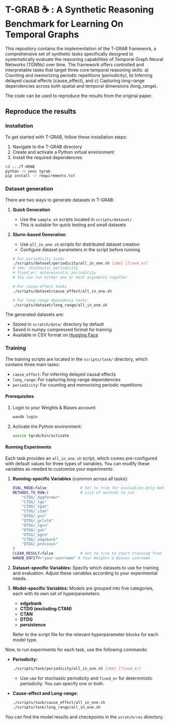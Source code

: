 # T-GRAB ☕ : A Synthetic Reasoning Benchmark for Learning On Temporal Graphs
This repository contains the implementation of the T-GRAB framework, a comprehensive set of synthetic tasks specifically designed to systematically evaluate the reasoning capabilities of Temporal Graph Neural Networks (TGNNs) over time. The framework offers controlled and interpretable tasks that target three core temporal reasoning skills:
a) Counting and memorizing periodic repetitions (periodicity),
b) Inferring delayed causal effects (cause_effect), and
c) Capturing long-range dependencies across both spatial and temporal dimensions (long_range).

The code can be used to reproduce the results from the original paper.

## Reproduce the results
### Installation
To get started with T-GRAB, follow these installation steps:

1. Navigate to the T-GRAB directory
2. Create and activate a Python virtual environment
3. Install the required dependencies

```bash
cd .../T-GRAB
python -m venv tgrab
pip install -r requirements.txt 
```
### Dataset generation
There are two ways to generate datasets in T-GRAB:

1. **Quick Generation**
   - Use the `sample.sh` scripts located in `scripts/dataset/`
   - This is suitable for quick testing and small datasets

2. **Slurm-based Generation**
   - Use `all_in_one.sh` scripts for distributed dataset creation
   - Configure dataset parameters in the script before running

   ```bash
   # For periodicity tasks
   ./scripts/dataset/periodicity/all_in_one.sh [sbm] [fixed_er]
   # sbm: stochastic periodicity
   # fixed_er: deterministic periodicity
   # You can run either one or both arguments together

   # For cause-effect tasks
   ./scripts/dataset/cause_effect/all_in_one.sh

   # For long-range dependency tasks
   ./scripts/dataset/long_range/all_in_one.sh
   ```

The generated datasets are:
- Stored in `scratch/data/` directory by default
- Saved in numpy compressed format for training
- Available in CSV format on [Hugging Face](https://huggingface.co/datasets/Gilestel/T-GRAB)

### Training
The training scripts are located in the `scripts/task/` directory, which contains three main tasks:
- `cause_effect`: For inferring delayed causal effects
- `long_range`: For capturing long-range dependencies
- `periodicity`: For counting and memorizing periodic repetitions

#### Prerequisites
1. Login to your Weights & Biases account:
   ```bash
   wandb login
   ```
2. Activate the Python environment:
   ```bash
   source tgrab/bin/activate
   ```

#### Running Experiments
Each task provides an `all_in_one.sh` script, which comes pre-configured with default values for three types of variables. You can modify these variables as needed to customize your experiments:

1. **Running-specific Variables** (common across all tasks):
   ```bash
   EVAL_MODE=false               # Set to true for evaluation-only mode
   METHODS_TO_RUN=(              # List of methods to run
       "CTDG/_dygformer"
       "CTDG/_tgn"
       "CTDG/_tgat"
       "CTDG/_ctan"
       "DTDG/_gcn"
       "DTDG/_gclstm"
       "DTDG/_tgcn"
       "DTDG/_gat"
       "DTDG/_egcn"
       "CTDG/_edgebank"
       "DTDG/_previous"
   )
   CLEAR_RESULT=false            # Set to true to start training from scratch
   WANDB_ENTITY="your-username" # Your Weights & Biases username
   ```

2. **Dataset-specific Variables:**
   Specify which datasets to use for training and evaluation. Adjust these variables according to your experimental needs.

3. **Model-specific Variables:**
   Models are grouped into five categories, each with its own set of hyperparameters:
   - **edgebank**
   - **CTDG (excluding CTAN)**
   - **CTAN**
   - **DTDG**
   - **persistence**
   
   Refer to the script file for the relevant hyperparameter blocks for each model type.

Now, to run experiments for each task, use the following commands:

- **Periodicity:**
  ```bash
  ./scripts/task/periodicity/all_in_one.sh [sbm] [fixed_er]
  ```
  - Use `sbm` for stochastic periodicity and `fixed_er` for deterministic periodicity. You can specify one or both.

- **Cause-effect and Long-range:**
  ```bash
  ./scripts/task/cause_effect/all_in_one.sh
  ./scripts/task/long_range/all_in_one.sh
  ```

You can find the model results and checkpoints in the `scratch/res` directory.